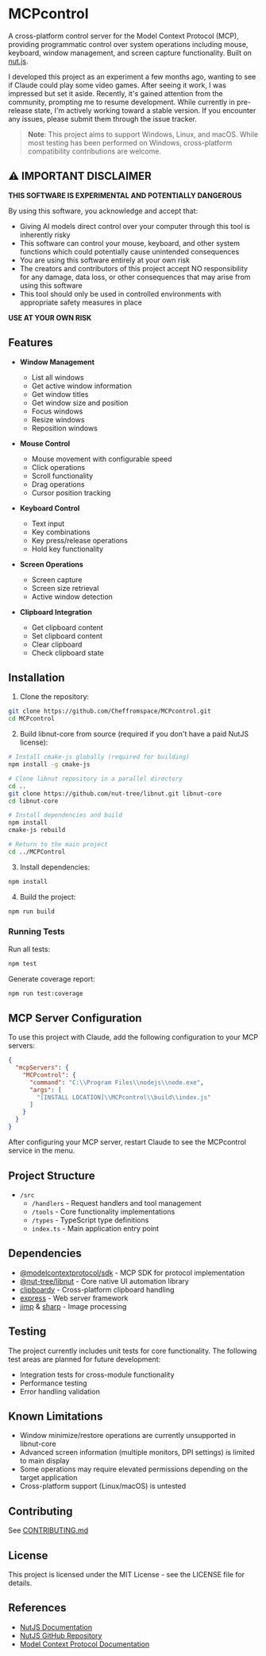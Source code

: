 # MCPcontrol

A cross-platform control server for the Model Context Protocol (MCP), providing programmatic control over system operations including mouse, keyboard, window management, and screen capture functionality. Built on [nut.js](https://nutjs.dev/).

I developed this project as an experiment a few months ago, wanting to see if Claude could play some video games. After seeing it work, I was impressed but set it aside. Recently, it's gained attention from the community, prompting me to resume development. While currently in pre-release state, I'm actively working toward a stable version. If you encounter any issues, please submit them through the issue tracker.

> **Note**: This project aims to support Windows, Linux, and macOS. While most testing has been performed on Windows, cross-platform compatibility contributions are welcome.

## ⚠️ IMPORTANT DISCLAIMER

**THIS SOFTWARE IS EXPERIMENTAL AND POTENTIALLY DANGEROUS**

By using this software, you acknowledge and accept that:

- Giving AI models direct control over your computer through this tool is inherently risky
- This software can control your mouse, keyboard, and other system functions which could potentially cause unintended consequences
- You are using this software entirely at your own risk
- The creators and contributors of this project accept NO responsibility for any damage, data loss, or other consequences that may arise from using this software
- This tool should only be used in controlled environments with appropriate safety measures in place

**USE AT YOUR OWN RISK**

## Features

- **Window Management**
  - List all windows
  - Get active window information
  - Get window titles
  - Get window size and position
  - Focus windows
  - Resize windows
  - Reposition windows

- **Mouse Control**
  - Mouse movement with configurable speed
  - Click operations
  - Scroll functionality
  - Drag operations
  - Cursor position tracking

- **Keyboard Control**
  - Text input
  - Key combinations
  - Key press/release operations
  - Hold key functionality

- **Screen Operations**
  - Screen capture
  - Screen size retrieval
  - Active window detection

- **Clipboard Integration**
  - Get clipboard content
  - Set clipboard content
  - Clear clipboard
  - Check clipboard state

## Installation

1. Clone the repository:
```bash
git clone https://github.com/Cheffromspace/MCPcontrol.git
cd MCPcontrol
```

2. Build libnut-core from source (required if you don't have a paid NutJS license):
```bash
# Install cmake-js globally (required for building)
npm install -g cmake-js

# Clone libnut repository in a parallel directory
cd ..
git clone https://github.com/nut-tree/libnut.git libnut-core
cd libnut-core

# Install dependencies and build
npm install
cmake-js rebuild

# Return to the main project
cd ../MCPControl
```

3. Install dependencies:
```bash
npm install
```

4. Build the project:
```bash
npm run build
```

### Running Tests

Run all tests:
```bash
npm test
```

Generate coverage report:
```bash
npm run test:coverage
```

## MCP Server Configuration

To use this project with Claude, add the following configuration to your MCP servers:

```json
{
  "mcpServers": {
    "MCPcontrol": {
      "command": "C:\\Program Files\\nodejs\\node.exe",
      "args": [
        "[INSTALL LOCATION]\\MCPcontrol\\build\\index.js"
      ]
    }
  }
}
```

After configuring your MCP server, restart Claude to see the MCPcontrol service in the menu.

## Project Structure

- `/src`
  - `/handlers` - Request handlers and tool management
  - `/tools` - Core functionality implementations
  - `/types` - TypeScript type definitions
  - `index.ts` - Main application entry point

## Dependencies

- [@modelcontextprotocol/sdk](https://www.npmjs.com/package/@modelcontextprotocol/sdk) - MCP SDK for protocol implementation
- [@nut-tree/libnut](https://github.com/nut-tree/libnut) - Core native UI automation library
- [clipboardy](https://www.npmjs.com/package/clipboardy) - Cross-platform clipboard handling
- [express](https://expressjs.com/) - Web server framework
- [jimp](https://www.npmjs.com/package/jimp) & [sharp](https://www.npmjs.com/package/sharp) - Image processing

## Testing

The project currently includes unit tests for core functionality. The following test areas are planned for future development:
- Integration tests for cross-module functionality
- Performance testing
- Error handling validation

## Known Limitations

- Window minimize/restore operations are currently unsupported in libnut-core
- Advanced screen information (multiple monitors, DPI settings) is limited to main display
- Some operations may require elevated permissions depending on the target application
- Cross-platform support (Linux/macOS) is untested

## Contributing

See [CONTRIBUTING.md](CONTRIBUTING.md)

## License

This project is licensed under the MIT License - see the LICENSE file for details.

## References

- [NutJS Documentation](https://nutjs.dev/)
- [NutJS GitHub Repository](https://github.com/nut-tree/nut.js)
- [Model Context Protocol Documentation](https://modelcontextprotocol.github.io/)
